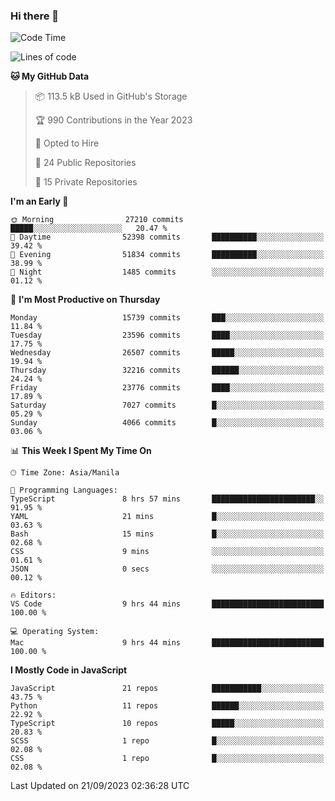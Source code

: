 ### Hi there 👋

<!--START_SECTION:waka-->
![Code Time](http://img.shields.io/badge/Code%20Time-378%20hrs%2054%20mins-blue)

![Lines of code](https://img.shields.io/badge/From%20Hello%20World%20I%27ve%20Written-58.0%20million%20lines%20of%20code-blue)

**🐱 My GitHub Data** 

> 📦 113.5 kB Used in GitHub's Storage 
 > 
> 🏆 990 Contributions in the Year 2023
 > 
> 💼 Opted to Hire
 > 
> 📜 24 Public Repositories 
 > 
> 🔑 15 Private Repositories 
 > 
**I'm an Early 🐤** 

```text
🌞 Morning                27210 commits       █████░░░░░░░░░░░░░░░░░░░░   20.47 % 
🌆 Daytime                52398 commits       ██████████░░░░░░░░░░░░░░░   39.42 % 
🌃 Evening                51834 commits       ██████████░░░░░░░░░░░░░░░   38.99 % 
🌙 Night                  1485 commits        ░░░░░░░░░░░░░░░░░░░░░░░░░   01.12 % 
```
📅 **I'm Most Productive on Thursday** 

```text
Monday                   15739 commits       ███░░░░░░░░░░░░░░░░░░░░░░   11.84 % 
Tuesday                  23596 commits       ████░░░░░░░░░░░░░░░░░░░░░   17.75 % 
Wednesday                26507 commits       █████░░░░░░░░░░░░░░░░░░░░   19.94 % 
Thursday                 32216 commits       ██████░░░░░░░░░░░░░░░░░░░   24.24 % 
Friday                   23776 commits       ████░░░░░░░░░░░░░░░░░░░░░   17.89 % 
Saturday                 7027 commits        █░░░░░░░░░░░░░░░░░░░░░░░░   05.29 % 
Sunday                   4066 commits        █░░░░░░░░░░░░░░░░░░░░░░░░   03.06 % 
```


📊 **This Week I Spent My Time On** 

```text
🕑︎ Time Zone: Asia/Manila

💬 Programming Languages: 
TypeScript               8 hrs 57 mins       ███████████████████████░░   91.95 % 
YAML                     21 mins             █░░░░░░░░░░░░░░░░░░░░░░░░   03.63 % 
Bash                     15 mins             █░░░░░░░░░░░░░░░░░░░░░░░░   02.68 % 
CSS                      9 mins              ░░░░░░░░░░░░░░░░░░░░░░░░░   01.61 % 
JSON                     0 secs              ░░░░░░░░░░░░░░░░░░░░░░░░░   00.12 % 

🔥 Editors: 
VS Code                  9 hrs 44 mins       █████████████████████████   100.00 % 

💻 Operating System: 
Mac                      9 hrs 44 mins       █████████████████████████   100.00 % 
```

**I Mostly Code in JavaScript** 

```text
JavaScript               21 repos            ███████████░░░░░░░░░░░░░░   43.75 % 
Python                   11 repos            ██████░░░░░░░░░░░░░░░░░░░   22.92 % 
TypeScript               10 repos            █████░░░░░░░░░░░░░░░░░░░░   20.83 % 
SCSS                     1 repo              █░░░░░░░░░░░░░░░░░░░░░░░░   02.08 % 
CSS                      1 repo              █░░░░░░░░░░░░░░░░░░░░░░░░   02.08 % 
```




 Last Updated on 21/09/2023 02:36:28 UTC
<!--END_SECTION:waka-->
